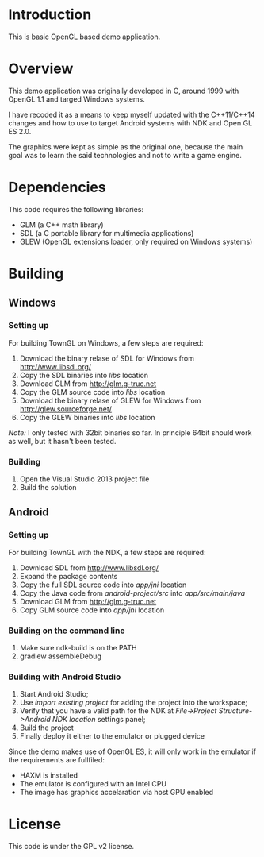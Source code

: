 # Introduction

  This is basic OpenGL based demo application.

# Overview

This demo application was originally developed in C, around 1999 with OpenGL 1.1 and targed Windows systems.

I have recoded it as a means to keep myself updated with the C++11/C++14 changes and how to use to target Android systems with NDK and Open GL ES 2.0.

The graphics were kept as simple as the original one, because the main goal was to learn the said technologies and not to write a game engine.

# Dependencies

This code requires the following libraries:

- GLM (a C++ math library)
- SDL (a C portable library for multimedia applications)
- GLEW (OpenGL extensions loader, only required on Windows systems)

# Building

## Windows

### Setting up

For building TownGL on Windows, a few steps are required:

1. Download the binary relase of SDL for Windows from http://www.libsdl.org/
3. Copy the SDL binaries into _libs_ location
4. Download GLM from http://glm.g-truc.net
6. Copy the GLM source code into _libs_ location
7. Download the binary relase of GLEW for Windows from http://glew.sourceforge.net/
8. Copy the GLEW binaries into _libs_ location

*Note:* I only tested with 32bit binaries so far. In principle 64bit should work as well, but it hasn't been tested.

### Building

1. Open the Visual Studio 2013 project file
2. Build the solution

## Android

### Setting up

For building TownGL with the NDK, a few steps are required:

1. Download SDL from http://www.libsdl.org/
2. Expand the package contents
3. Copy the full SDL source code into _app/jni_ location
4. Copy the Java code from _android-project/src_ into _app/src/main/java_
5. Download GLM from http://glm.g-truc.net
6. Copy GLM source code into _app/jni_ location

### Building on the command line

1. Make sure ndk-build is on the PATH
2. gradlew assembleDebug

### Building with Android Studio

1. Start Android Studio;
2. Use _import existing project_ for adding the project into the workspace;
3. Verify that you have a valid path for the NDK at _File->Project Structure->Android NDK location_ settings panel;
4. Build the project
5. Finally deploy it either to the emulator or plugged device

Since the demo makes use of OpenGL ES, it will only work in the emulator if the requirements are fullfiled:

- HAXM is installed
- The emulator is configured with an Intel CPU
- The image has graphics accelaration via host GPU enabled

# License

This code is under the GPL v2 license.